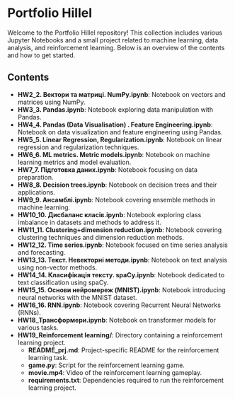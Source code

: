 # Portfolio Hillel

Welcome to the Portfolio Hillel repository! This collection includes various Jupyter Notebooks and a small project related to machine learning, data analysis, and reinforcement learning. Below is an overview of the contents and how to get started.

## Contents

- **HW2_2. Вектори та матриці. NumPy.ipynb**: Notebook on vectors and matrices using NumPy.
- **HW3_3. Pandas.ipynb**: Notebook exploring data manipulation with Pandas.
- **HW4_4. Pandas (Data Visualisation) . Feature Engineering.ipynb**: Notebook on data visualization and feature engineering using Pandas.
- **HW5_5. Linear Regression, Regularization.ipynb**: Notebook on linear regression and regularization techniques.
- **HW6_6. ML metrics. Metric models.ipynb**: Notebook on machine learning metrics and model evaluation.
- **HW7_7. Підготовка даних.ipynb**: Notebook focusing on data preparation.
- **HW8_8. Decision trees.ipynb**: Notebook on decision trees and their applications.
- **HW9_9. Ансамблі.ipynb**: Notebook covering ensemble methods in machine learning.
- **HW10_10. Дисбаланс класів.ipynb**: Notebook exploring class imbalance in datasets and methods to address it.
- **HW11_11. Clustering+dimension reduction.ipynb**: Notebook covering clustering techniques and dimension reduction methods.
- **HW12_12. Time series.ipynb**: Notebook focused on time series analysis and forecasting.
- **HW13_13. Текст. Невекторні методи.ipynb**: Notebook on text analysis using non-vector methods.
- **HW14_14. Класифікація тексту. spaCy.ipynb**: Notebook dedicated to text classification using spaCy.
- **HW15_15. Основи нейромереж (MNIST).ipynb**: Notebook introducing neural networks with the MNIST dataset.
- **HW16_16. RNN.ipynb**: Notebook covering Recurrent Neural Networks (RNNs).
- **HW18_Трансформери.ipynb**: Notebook on transformer models for various tasks.
- **HW19_Reinforcement learning/**: Directory containing a reinforcement learning project.
  - **README_prj.md**: Project-specific README for the reinforcement learning task.
  - **game.py**: Script for the reinforcement learning game.
  - **movie.mp4**: Video of the reinforcement learning gameplay.
  - **requirements.txt**: Dependencies required to run the reinforcement learning project.
